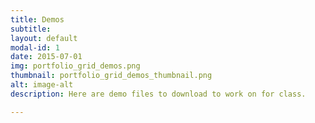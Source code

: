 ```yaml
---
title: Demos
subtitle: 
layout: default
modal-id: 1
date: 2015-07-01
img: portfolio_grid_demos.png
thumbnail: portfolio_grid_demos_thumbnail.png
alt: image-alt
description: Here are demo files to download to work on for class.

---
```

